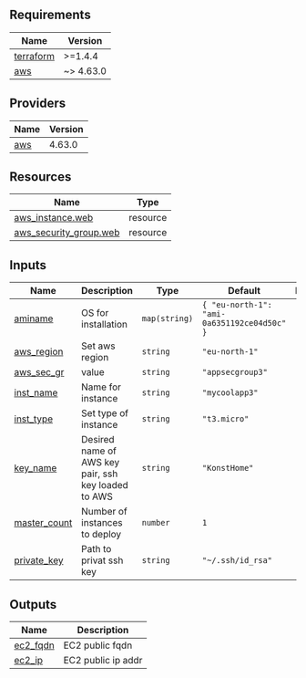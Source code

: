 <!-- BEGIN_TF_DOCS -->
## Requirements

| Name | Version |
|------|---------|
| <a name="requirement_terraform"></a> [terraform](#requirement\_terraform) | >=1.4.4 |
| <a name="requirement_aws"></a> [aws](#requirement\_aws) | ~> 4.63.0 |

## Providers

| Name | Version |
|------|---------|
| <a name="provider_aws"></a> [aws](#provider\_aws) | 4.63.0 |

## Resources

| Name | Type |
|------|------|
| [aws_instance.web](https://registry.terraform.io/providers/hashicorp/aws/latest/docs/resources/instance) | resource |
| [aws_security_group.web](https://registry.terraform.io/providers/hashicorp/aws/latest/docs/resources/security_group) | resource |

## Inputs

| Name | Description | Type | Default | Required |
|------|-------------|------|---------|:--------:|
| <a name="input_aminame"></a> [aminame](#input\_aminame) | OS for installation | `map(string)` | ```{ "eu-north-1": "ami-0a6351192ce04d50c" }``` | no |
| <a name="input_aws_region"></a> [aws\_region](#input\_aws\_region) | Set aws region | `string` | `"eu-north-1"` | no |
| <a name="input_aws_sec_gr"></a> [aws\_sec\_gr](#input\_aws\_sec\_gr) | value | `string` | `"appsecgroup3"` | no |
| <a name="input_inst_name"></a> [inst\_name](#input\_inst\_name) | Name for instance | `string` | `"mycoolapp3"` | no |
| <a name="input_inst_type"></a> [inst\_type](#input\_inst\_type) | Set type of instance | `string` | `"t3.micro"` | no |
| <a name="input_key_name"></a> [key\_name](#input\_key\_name) | Desired name of AWS key pair, ssh key loaded to AWS | `string` | `"KonstHome"` | no |
| <a name="input_master_count"></a> [master\_count](#input\_master\_count) | Number of instances to deploy | `number` | `1` | no |
| <a name="input_private_key"></a> [private\_key](#input\_private\_key) | Path to privat ssh key | `string` | `"~/.ssh/id_rsa"` | no |

## Outputs

| Name | Description |
|------|-------------|
| <a name="output_ec2_fqdn"></a> [ec2\_fqdn](#output\_ec2\_fqdn) | EC2 public fqdn |
| <a name="output_ec2_ip"></a> [ec2\_ip](#output\_ec2\_ip) | EC2 public ip addr |
<!-- END_TF_DOCS -->